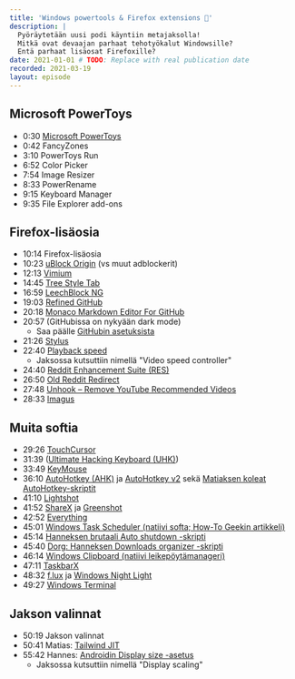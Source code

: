 ```yaml
---
title: 'Windows powertools & Firefox extensions 🦾'
description: |
  Pyöräytetään uusi podi käyntiin metajaksolla!
  Mitkä ovat devaajan parhaat tehotyökalut Windowsille?
  Entä parhaat lisäosat Firefoxille?
date: 2021-01-01 # TODO: Replace with real publication date
recorded: 2021-03-19
layout: episode
---
```


## Microsoft PowerToys

- 0:30 [Microsoft PowerToys][powertoys]
- 0:42 FancyZones
- 3:10 PowerToys Run
- 6:52 Color Picker
- 7:54 Image Resizer
- 8:33 PowerRename
- 9:15 Keyboard Manager
- 9:35 File Explorer add-ons

## Firefox-lisäosia

- 10:14 Firefox-lisäosia
- 10:23 [uBlock Origin][ublock-origin] (vs muut adblockerit)
- 12:13 [Vimium][vimium]
- 14:45 [Tree Style Tab][tree-style-tab]
- 16:59 [LeechBlock NG][leechblock]
- 19:03 [Refined GitHub][refined-github]
- 20:18 [Monaco Markdown Editor For GitHub][monaco-markdown-github-editor]
- 20:57 (GitHubissa on nykyään dark mode)
  - Saa päälle [GitHubin asetuksista][github-settings]
- 21:26 [Stylus][stylus]
- 22:40 [Playback speed][playback-speed]
  - Jaksossa kutsuttiin nimellä "Video speed controller"
- 24:40 [Reddit Enhancement Suite (RES)][res]
- 26:50 [Old Reddit Redirect][old-reddit-redirect]
- 27:48 [Unhook &ndash; Remove YouTube Recommended Videos][unhook]
- 28:33 [Imagus][imagus]

## Muita softia

- 29:26 [TouchCursor][touchcursor]
- 31:39 ([Ultimate Hacking Keyboard (UHK)][uhk])
- 33:49 [KeyMouse][keymouse]
- 36:10 [AutoHotkey (AHK)][ahk]
  ja [AutoHotkey v2][ahk-v2]
  sekä [Matiaksen koleat AutoHotkey-skriptit][ahk-scripts]
- 41:10 [Lightshot][lightshot]
- 41:52 [ShareX][sharex]
  ja [Greenshot][greenshot]
- 42:52 [Everything][everything]
- 45:01 [Windows Task Scheduler (natiivi softa; How-To Geekin artikkeli)][task-scheduler]
- 45:14 [Hanneksen brutaali Auto shutdown -skripti][auto-shutdown]
- 45:40 [Dorg: Hanneksen Downloads organizer -skripti][downloads-organizer]
- 46:14 [Windows Clipboard (natiivi leikepöytämanageri)][clipboard]
- 47:11 [TaskbarX][taskbarx]
- 48:32 [f.lux][f.lux]
  ja [Windows Night Light][night-light]
- 49:27 [Windows Terminal][windows-terminal]

## Jakson valinnat

- 50:19 Jakson valinnat
- 50:41 Matias: [Tailwind JIT][tailwind-jit]
- 55:42 Hannes: [Androidin Display size -asetus][android-display-scaling]
  - Jaksossa kutsuttiin nimellä "Display scaling"

[ahk-scripts]: https://github.com/mtsknn/AutoHotkey
[ahk-v2]: https://www.autohotkey.com/v2/
[ahk]: https://www.autohotkey.com/
[android-display-scaling]: https://support.google.com/accessibility/android/answer/6006972
[auto-shutdown]: https://github.com/Steellow/auto_shutdown.bat
[clipboard]: https://support.microsoft.com/en-us/windows/clipboard-in-windows-10-c436501e-985d-1c8d-97ea-fe46ddf338c6
[downloads-organizer]: https://github.com/Steellow/dorg_windows
[everything]: https://www.voidtools.com/
[f.lux]: https://justgetflux.com/
[github-settings]: https://github.com/settings/appearance
[greenshot]: https://getgreenshot.org/
[imagus]: https://addons.mozilla.org/en-US/firefox/addon/imagus/
[keymouse]: https://github.com/iscooool/KeyMouse
[leechblock]: https://addons.mozilla.org/en-US/firefox/addon/leechblock-ng/
[lightshot]: https://app.prntscr.com/
[monaco-markdown-github-editor]: https://addons.mozilla.org/en-US/firefox/addon/monaco-markdown-github-editor/
[night-light]: https://support.microsoft.com/en-us/windows/set-your-display-for-night-time-in-windows-10-18fe903a-e0a1-8326-4c68-fd23d7aaf136
[old-reddit-redirect]: https://addons.mozilla.org/en-US/firefox/addon/old-reddit-redirect/
[playback-speed]: https://addons.mozilla.org/en-US/firefox/addon/playback-speed/
[powertoys]: https://github.com/microsoft/PowerToys
[refined-github]: https://addons.mozilla.org/en-US/firefox/addon/refined-github-/
[res]: https://addons.mozilla.org/en-US/firefox/addon/reddit-enhancement-suite/
[sharex]: https://getsharex.com/
[stylus]: https://addons.mozilla.org/en-US/firefox/addon/styl-us/
[tailwind-jit]: https://blog.tailwindcss.com/just-in-time-the-next-generation-of-tailwind-css
[task-scheduler]: https://www.howtogeek.com/123393/how-to-automatically-run-programs-and-set-reminders-with-the-windows-task-scheduler/
[taskbarx]: https://github.com/ChrisAnd1998/TaskbarX
[touchcursor]: https://martin-stone.github.io/touchcursor/
[tree-style-tab]: https://addons.mozilla.org/en-US/firefox/addon/tree-style-tab/
[ublock-origin]: https://addons.mozilla.org/en-US/firefox/addon/ublock-origin/
[uhk]: https://ultimatehackingkeyboard.com/
[unhook]: https://addons.mozilla.org/en-US/firefox/addon/youtube-recommended-videos/
[vimium]: https://addons.mozilla.org/en-US/firefox/addon/vimium-ff/
[windows-terminal]: https://github.com/Microsoft/Terminal
